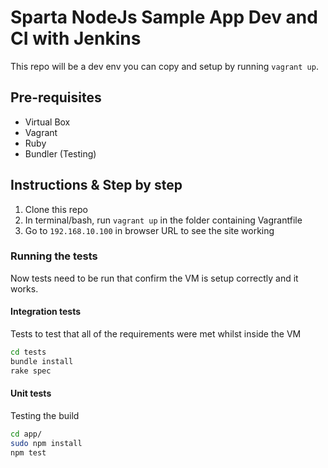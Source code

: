# Sparta NodeJs Sample App Dev and CI with Jenkins

This repo will be a dev env you can copy and setup by running `vagrant up`.

## Pre-requisites
- Virtual Box
- Vagrant
- Ruby
- Bundler (Testing)

## Instructions & Step by step
1. Clone this repo
2. In terminal/bash, run `vagrant up` in the folder containing Vagrantfile
3. Go to `192.168.10.100` in browser URL to see the site working 

### Running the tests
Now tests need to be run that confirm the VM is setup correctly and it works.

#### Integration tests
Tests to test that all of the requirements were met whilst inside the VM
```bash
cd tests
bundle install
rake spec
```

#### Unit tests
Testing the build
```bash
cd app/
sudo npm install
npm test
```

